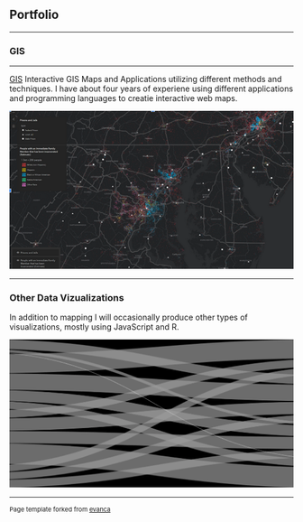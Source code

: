 ## Portfolio

---

### GIS

---
[GIS](https://alicias.io/)
Interactive GIS Maps and Applications utilizing different methods and techniques. I have about four years of experiene using different applications and programming languages to creatie interactive web maps.

<img src="images/maps2.PNG"/>

---
### Other Data Vizualizations
In addition to mapping I will occasionally produce other types of visualizations, mostly using JavaScript and R.


<img src="images/sankey.png"/>



---
<p style="font-size:11px">Page template forked from <a href="https://github.com/evanca/quick-portfolio">evanca</a></p>
<!-- Remove above link if you don't want to attibute -->

